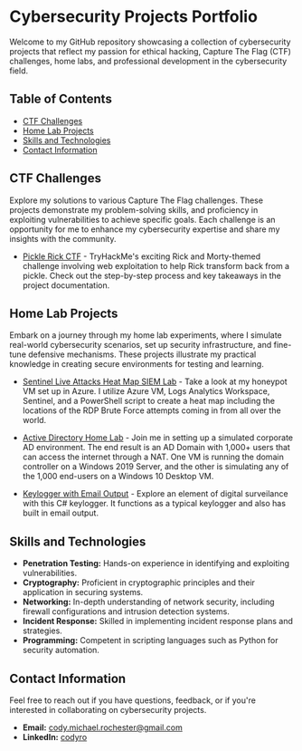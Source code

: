 # Cybersecurity Projects Portfolio

Welcome to my GitHub repository showcasing a collection of cybersecurity projects that reflect my passion for ethical hacking, Capture The Flag (CTF) challenges, home labs, and professional development in the cybersecurity field.

## Table of Contents
- [CTF Challenges](#ctf-challenges)
- [Home Lab Projects](#home-lab-projects)
- [Skills and Technologies](#skills-and-technologies)
- [Contact Information](#contact-information)

## CTF Challenges
Explore my solutions to various Capture The Flag challenges. These projects demonstrate my problem-solving skills, and proficiency in exploiting vulnerabilities to achieve specific goals. Each challenge is an opportunity for me to enhance my cybersecurity expertise and share my insights with the community.

- [Pickle Rick CTF](https://github.com/Cody-Rochester/Cybersecurity/blob/main/Tryhackme/Pickle%20Rick%20CTF.md) - TryHackMe's exciting Rick and Morty-themed challenge involving web exploitation to help Rick transform back from a pickle. Check out the step-by-step process and key takeaways in the project documentation.


## Home Lab Projects
Embark on a journey through my home lab experiments, where I simulate real-world cybersecurity scenarios, set up security infrastructure, and fine-tune defensive mechanisms. These projects illustrate my practical knowledge in creating secure environments for testing and learning.

- [Sentinel Live Attacks Heat Map SIEM Lab](https://github.com/Cody-Rochester/Cybersecurity/blob/main/Home%20Labs/Sentinel_Live_Attacks_Heat_Map_SIEM_Lab/README.md) - Take a look at my honeypot VM set up in Azure. I utilize Azure VM, Logs Analytics Workspace, Sentinel, and a PowerShell script to create a heat map including the locations of the RDP Brute Force attempts coming in from all over the world.

- [Active Directory Home Lab](https://github.com/Cody-Rochester/Cybersecurity/blob/main/Home%20Labs/Active%20Directory%20Home%20Lab.md) - Join me in setting up a simulated corporate AD environment. The end result is an AD Domain with 1,000+ users that can access the internet through a NAT. One VM is running the domain controller on a Windows 2019 Server, and the other is simulating any of the 1,000 end-users on a Windows 10 Desktop VM.

- [Keylogger with Email Output](https://github.com/Cody-Rochester/Cybersecurity/tree/main/Home%20Labs/Keylogger%20with%20Email%20Output) - Explore an element of digital surveilance with this C# keylogger. It functions as a typical keylogger and also has built in email output. 

## Skills and Technologies
- **Penetration Testing:** Hands-on experience in identifying and exploiting vulnerabilities.
- **Cryptography:** Proficient in cryptographic principles and their application in securing systems.
- **Networking:** In-depth understanding of network security, including firewall configurations and intrusion detection systems.
- **Incident Response:** Skilled in implementing incident response plans and strategies.
- **Programming:** Competent in scripting languages such as Python for security automation.

## Contact Information
Feel free to reach out if you have questions, feedback, or if you're interested in collaborating on cybersecurity projects.

- **Email:** cody.michael.rochester@gmail.com
- **LinkedIn:** [codyro](https://linkedin.com/in/codyro)
